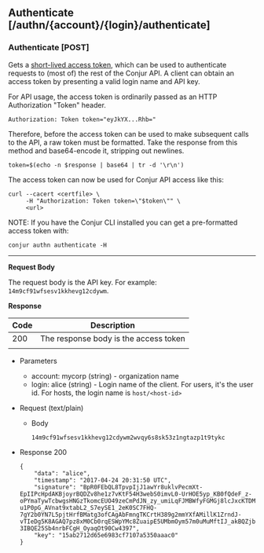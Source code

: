 ## Authenticate [/authn/{account}/{login}/authenticate]

### Authenticate [POST]

Gets a [short-lived access token](/reference/cryptography.html#authentication-tokens), which can be used to authenticate requests to (most of) the rest of the Conjur API. A client can obtain an access token by presenting a valid login name and API key.

For API usage, the access token is ordinarily passed as an HTTP Authorization "Token" header.

```
Authorization: Token token="eyJkYX...Rhb="
```

Therefore, before the access token can be used to make subsequent calls to the API, a raw token must be formatted.
Take the response from this method and base64-encode it, stripping out newlines.

```
token=$(echo -n $response | base64 | tr -d '\r\n')
```

The access token can now be used for Conjur API access like this:

```
curl --cacert <certfile> \
     -H "Authorization: Token token=\"$token\"" \
     <url>
```

NOTE: If you have the Conjur CLI installed you can get a pre-formatted access token with:

```
conjur authn authenticate -H
```


---

**Request Body**

The request body is the API key. For example: `14m9cf91wfsesv1kkhevg12cdywm`. 

**Response**

| Code | Description                           |
|------|---------------------------------------|
|  200 | The response body is the access token |
|<!-- include(partials/http_401.md) -->|

+ Parameters
    + account: mycorp (string) - organization name
    + login: alice (string) - Login name of the client. For users, it's the user id. For hosts, the login name is `host/<host-id>`

+ Request (text/plain)
    + Body

        ```
        14m9cf91wfsesv1kkhevg12cdywm2wvqy6s8sk53z1ngtazp1t9tykc
        ```

+ Response 200

    ```
    {
        "data": "alice",
        "timestamp": "2017-04-24 20:31:50 UTC",
        "signature": "BpR0FEbQL8TpvpIjJ1awYr8uklvPecmXt-EpIIPcHpdAKBjoyrBQDZv8he1z7vKtF54H3webS0imvL0-UrHOE5yp_KB0fQdeF_z-oPYmaTywTcbwgsHNGzTkomcEUO49zeCmPdJN_zy_umiLqFJMBWfyFGMGj8lcJxcKTDMaXqJq5jK4e2-u1P0pG_AVnat9xtabL2_S7eySE1_2eK0SC7FHQ-7gY2b0YN7L5pjtHrfBMatg3ofCAgAbFmngTKCrtH389g2mmYXfAMillK1ZrndJ-vTIeDg5K8AGAQ7pz8xM0Cb0rqESWpYMc8ZuaipE5UMbmOym57m0uMuMftIJ_akBQZjb4zB-3IBQE25Sb4nrbFCgH_OyaqOt90Cw4397",
        "key": "15ab2712d65e6983cf7107a5350aaac0"
    }
    ```
